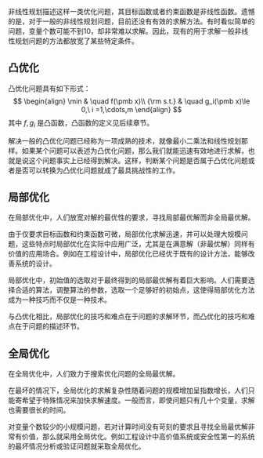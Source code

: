 非线性规划描述这样一类优化问题，其目标函数或者约束函数是非线性函数。遗憾的是，对于一般的非线性规划问题，目前还没有有效的求解方法。有时看似简单的问题，变量个数可能不到10，却非常难以求解。因此，现有的用于求解一般非线性规划问题的方法都放宽了某些特定条件。

## 凸优化

凸优化问题具有如下形式：
$$
\begin{align}
\min & \quad f(\pmb x)\\
{\rm s.t.} & \quad g_i(\pmb x)\le 0,\ i =1,\cdots,m
\end{align}
$$
其中 $f,g_i$ 是凸函数，凸函数的定义见后续章节。

解决一般的凸优化问题已经称为一项成熟的技术，就像最小二乘法和线性规划那样。如果某个问题可以表述为凸优化问题，那么我们就能迅速有效地进行求解，也就是说这个问题事实上已经得到解决。这样，判断某个问题是否属于凸优化问题或者是否可以转换为凸优化问题就成了最具挑战性的工作。

## 局部优化

在局部优化中，人们放宽对解的最优性的要求，寻找局部最优解而非全局最优解。

由于仅要求目标函数和约束函数可微，局部优化求解迅速，并可以处理大规模问题，这些特点时局部优化在实际中应用广泛，尤其是在满意解（非最优解）同样有价值的应用场合。例如在工程设计中，局部优化已经优于既有的设计方法，能够改善系统的设计。

局部优化中，初始值的选取对于最终得到的局部最优解有着巨大影响。人们需要选择合适的算法，调整算法的参数，选取一个足够好的初始点，这使得局部优化方法成为一种技巧而不仅是一种技术。

与凸优化相比，局部优化的技巧和难点在于问题的求解环节，而凸优化的技巧和难点在于问题的描述环节。

## 全局优化

在全局优化中，人们致力于搜索优化问题的全局最优解。

在最坏的情况下，全局优化的求解复杂性随着问题的规模增加呈指数增长，人们只能寄希望于特殊情况来加快求解速度。一般而言，即使问题只有几十个变量，求解也需要很长的时间。

对变量个数较少的小规模问题，若对计算时间没有苛刻的要求且寻找全局最优解非常有价值，那么就采用全局优化。例如工程设计中高价值系统或安全性第一的系统的最坏情况分析或验证问题就采取全局优化。

